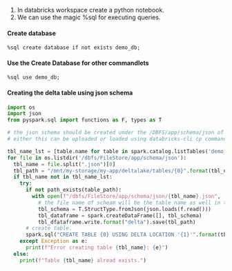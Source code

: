 1. In databricks workspace create a python notebook.
2. We can use the magic %sql for executing queries.


#### Create database
```
%sql create database if not exists demo_db;
```

#### Use the Create Database for other commandlets
```
%sql use demo_db;
```

#### Creating the delta table using json schema
```py
import os
import json 
from pyspark.sql import functions as F, types as T

# the json schema should be created under the /DBFS/app/schema/json of Databricks
# either this can be uploaded or loaded using databricks-cli cp command

tbl_name_lst = [table.name for table in spark.catalog.listTables('demo_db')]
for file in os.listdir('/dbfs/FileStore/app/schema/json'):
  tbl_name = file.split(".json")[0]
  tbl_path = "/mnt/my-storage/my-app/deltalake/tables/{0}".format(tbl_name)
  if tbl_name not in tbl_name_lst:
    try:
      if not path_exists(table_path):
        with open(f"/dbfs/FileStore/app/schema/json/{tbl_name}.json", 'r') as f:
          # the file name of scheam will be the table name as well in this case
          tbl_schema = T.StructType.fromJson(json.loads(f.read()))
          tbl_dataframe = spark.createDataFrame([], tbl_schema)
          tbl_dfataframe.write.format("delta").save(tbl_path)
      # create table.
      spark.sql("CREATE TABLE {0} USING DELTA LOCATION '{1}'".format(tbl_name, tbl_path))
    except Exception as e:
      print(f"Error creating table {tbl_name}: {e}")
  else:
    print(f"Table {tbl_name} alread exists.")
```

